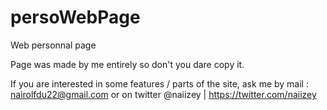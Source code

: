 # persoWebPage
Web personnal page

Page was made by me entirely so don't you dare copy it.

If you are interested in some features / parts of the site, ask me by mail : nairolfdu22@gmail.com or on twitter @naiizey | https://twitter.com/naiizey
